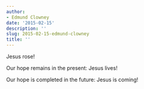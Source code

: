 ```yaml
---
author:
- Edmund Clowney
date: '2015-02-15'
description: ''
slug: 2015-02-15-edmund-clowney
title: ''
---
```

Jesus rose! 

Our hope remains in the present: Jesus lives! 

Our hope is completed in the future: Jesus is coming!



